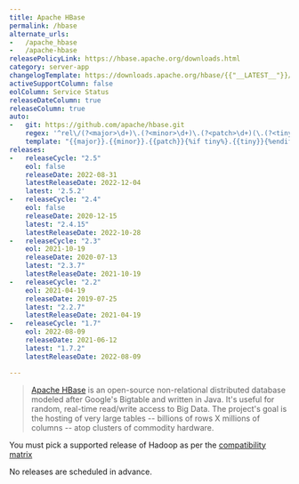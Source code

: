 ```yaml
---
title: Apache HBase
permalink: /hbase
alternate_urls:
-   /apache_hbase
-   /apache-hbase
releasePolicyLink: https://hbase.apache.org/downloads.html
category: server-app
changelogTemplate: https://downloads.apache.org/hbase/{{"__LATEST__"}}/CHANGES.md
activeSupportColumn: false
eolColumn: Service Status
releaseDateColumn: true
releaseColumn: true
auto:
-   git: https://github.com/apache/hbase.git
    regex: '^rel\/(?<major>\d+)\.(?<minor>\d+)\.(?<patch>\d+)(\.(?<tiny>\d+))?$'
    template: "{{major}}.{{minor}}.{{patch}}{%if tiny%}.{{tiny}}{%endif%}"
releases:
-   releaseCycle: "2.5"
    eol: false
    releaseDate: 2022-08-31
    latestReleaseDate: 2022-12-04
    latest: '2.5.2'
-   releaseCycle: "2.4"
    eol: false
    releaseDate: 2020-12-15
    latest: "2.4.15"
    latestReleaseDate: 2022-10-28
-   releaseCycle: "2.3"
    eol: 2021-10-19
    releaseDate: 2020-07-13
    latest: "2.3.7"
    latestReleaseDate: 2021-10-19
-   releaseCycle: "2.2"
    eol: 2021-04-19
    releaseDate: 2019-07-25
    latest: "2.2.7"
    latestReleaseDate: 2021-04-19
-   releaseCycle: "1.7"
    eol: 2022-08-09
    releaseDate: 2021-06-12
    latest: "1.7.2"
    latestReleaseDate: 2022-08-09

---
```


> [Apache HBase](https://hbase.apache.org/) is an open-source non-relational distributed database modeled after Google's Bigtable and written in Java. It's useful for random, real-time read/write access to Big Data. The project's goal is the hosting of very large tables -- billions of rows X millions of columns -- atop clusters of commodity hardware.

You must pick a supported release of Hadoop as per the [compatibility matrix](https://hbase.apache.org/book.html#hadoop)

No releases are scheduled in advance.
